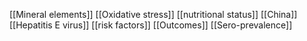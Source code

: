 [[Mineral elements]]
[[Oxidative stress]]
[[nutritional status]]
[[China]]
[[Hepatitis E virus]]
[[risk factors]]
[[Outcomes]]
[[Sero-prevalence]]
